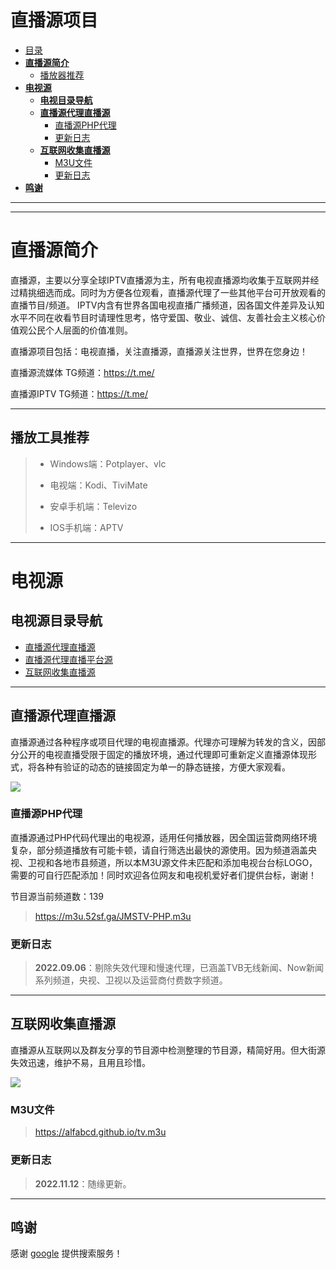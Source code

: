 # 直播源项目

- [目录](#目录)
- [**直播源简介**](#直播源仓库简介)
    - [播放器推荐](#播放器推荐)
- [**电视源**](#电视源)
  - [**电视目录导航**](#电视目录导航)
  - [**直播源代理直播源**](#直播源代理直播源)
    - [直播源PHP代理](#直播源php代理-1)
    - [更新日志](#更新日志-1)
  - [**互联网收集直播源**](#互联网收集直播源)
    - [M3U文件](#m3u文件-2)
    - [更新日志](#更新日志-2)
- [**鸣谢**](#鸣谢)  
---
---

# **直播源简介**


直播源，主要以分享全球IPTV直播源为主，所有电视直播源均收集于互联网并经过精挑细选而成。同时为方便各位观看，直播源代理了一些其他平台可开放观看的直播节目/频道。
IPTV内含有世界各国电视直播广播频道，因各国文件差异及认知水平不同在收看节目时请理性思考，恪守爱国、敬业、诚信、友善社会主义核心价值观公民个人层面的价值准则。

直播源项目包括：电视直播，关注直播源，直播源关注世界，世界在您身边！

直播源流媒体 TG频道：https://t.me/

直播源IPTV TG频道：https://t.me/

---

## 播放工具推荐
> * Windows端：Potplayer、vlc
> 
> * 电视端：Kodi、TiviMate
> 
> * 安卓手机端：Televizo
> 
> * IOS手机端：APTV
---

# **电视源**
## **电视源目录导航**
* [直播源代理直播源](#直播源代理直播源)
* [直播源代理直播平台源](#直播源代理直播平台源)
* [互联网收集直播源](#互联网收集直播源)

---

## **直播源代理直播源**
直播源通过各种程序或项目代理的电视直播源。代理亦可理解为转发的含义，因部分公开的电视直播受限于固定的播放环境，通过代理即可重新定义直播源体现形式，将各种有验证的动态的链接固定为单一的静态链接，方便大家观看。

![](https://img.shields.io/badge/%E6%9B%B4%E6%96%B0%E6%97%A5%E6%9C%9F-2022.09.06-brightgreen?style=for-the-badge)

### 直播源PHP代理

直播源通过PHP代码代理出的电视源，适用任何播放器，因全国运营商网络环境复杂，部分频道播放有可能卡顿，请自行筛选出最快的源使用。因为频道涵盖央视、卫视和各地市县频道，所以本M3U源文件未匹配和添加电视台台标LOGO，需要的可自行匹配添加！同时欢迎各位网友和电视机爱好者们提供台标，谢谢！

节目源当前频道数：139

> https://m3u.52sf.ga/JMSTV-PHP.m3u
> 

### 更新日志
> **2022.09.06**：剔除失效代理和慢速代理，已涵盖TVB无线新闻、Now新闻系列频道，央视、卫视以及运营商付费数字频道。
> 
> 
> 

---

## **互联网收集直播源**
直播源从互联网以及群友分享的节目源中检测整理的节目源，精简好用。但大街源失效迅速，维护不易，且用且珍惜。


![](https://img.shields.io/badge/%E6%9B%B4%E6%96%B0%E6%97%A5%E6%9C%9F-2022.09.06-brightgreen?style=for-the-badge)

### M3U文件

> https://alfabcd.github.io/tv.m3u
> 
> 
> 

### 更新日志
> **2022.11.12**：随缘更新。
> 

---

## 鸣谢

感谢  [google](https://google.com/) 提供搜索服务！


